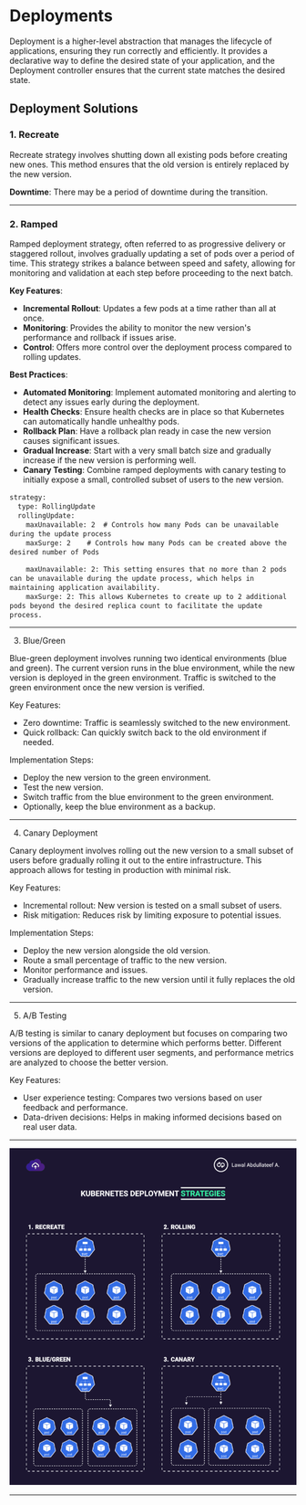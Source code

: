 # Deployments

Deployment is a higher-level abstraction that manages the lifecycle of applications, ensuring they run correctly and efficiently. It provides a declarative way to define the desired state of your application, and the Deployment controller ensures that the current state matches the desired state.

## Deployment Solutions

### 1. Recreate

Recreate strategy involves shutting down all existing pods before creating new ones. This method ensures that the old version is entirely replaced by the new version.

**Downtime**: There may be a period of downtime during the transition.



---


### 2. Ramped

Ramped deployment strategy, often referred to as progressive delivery or staggered rollout, involves gradually updating a set of pods over a period of time. This strategy strikes a balance between speed and safety, allowing for monitoring and validation at each step before proceeding to the next batch.

**Key Features**:
- **Incremental Rollout**: Updates a few pods at a time rather than all at once.
- **Monitoring**: Provides the ability to monitor the new version's performance and rollback if issues arise.
- **Control**: Offers more control over the deployment process compared to rolling updates.

**Best Practices**:
- **Automated Monitoring**: Implement automated monitoring and alerting to detect any issues early during the deployment.
- **Health Checks**: Ensure health checks are in place so that Kubernetes can automatically handle unhealthy pods.
- **Rollback Plan**: Have a rollback plan ready in case the new version causes significant issues.
- **Gradual Increase**: Start with a very small batch size and gradually increase if the new version is performing well.
- **Canary Testing**: Combine ramped deployments with canary testing to initially expose a small, controlled subset of users to the new version.




```
strategy:
  type: RollingUpdate
  rollingUpdate:
    maxUnavailable: 2  # Controls how many Pods can be unavailable during the update process
    maxSurge: 2    # Controls how many Pods can be created above the desired number of Pods
```


```
    maxUnavailable: 2: This setting ensures that no more than 2 pods can be unavailable during the update process, which helps in maintaining application availability.
    maxSurge: 2: This allows Kubernetes to create up to 2 additional pods beyond the desired replica count to facilitate the update process.
```

---

3. Blue/Green

Blue-green deployment involves running two identical environments (blue and green). The current version runs in the blue environment, while the new version is deployed in the green environment. Traffic is switched to the green environment once the new version is verified.

Key Features:

- Zero downtime: Traffic is seamlessly switched to the new environment.
- Quick rollback: Can quickly switch back to the old environment if needed.

Implementation Steps:

- Deploy the new version to the green environment.
- Test the new version.
- Switch traffic from the blue environment to the green environment.
- Optionally, keep the blue environment as a backup.

---


4. Canary Deployment

Canary deployment involves rolling out the new version to a small subset of users before gradually rolling it out to the entire infrastructure. This approach allows for testing in production with minimal risk.

Key Features:

- Incremental rollout: New version is tested on a small subset of users.
- Risk mitigation: Reduces risk by limiting exposure to potential issues.

Implementation Steps:

- Deploy the new version alongside the old version.
- Route a small percentage of traffic to the new version.
- Monitor performance and issues.
- Gradually increase traffic to the new version until it fully replaces the old version.


---


5. A/B Testing

A/B testing is similar to canary deployment but focuses on comparing two versions of the application to determine which performs better. Different versions are deployed to different user segments, and performance metrics are analyzed to choose the better version.

Key Features:

- User experience testing: Compares two versions based on user feedback and performance.
- Data-driven decisions: Helps in making informed decisions based on real user data.


---


![Screenshot](img/1.gif)


---
